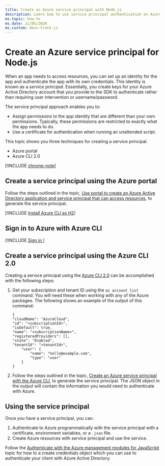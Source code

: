 ```yaml
---
title: Create an Azure service principal with Node.js
description: Learn how to use service principal authentication on Azure with Node.js and JavaScript
ms.topic: how-to
ms.date: 11/05/2020
ms.custom: devx-track-js
---
```


# Create an Azure service principal for Node.js

When an app needs to access resources, you can set up an identity for the app and authenticate the app with its own credentials. This identity is known as a *service principal*. Essentially, you create keys for your Azure Active Directory account that you provide to the SDK to authenticate rather than requiring user intervention or username/password.

The service principal approach enables you to:
- Assign permissions to the app identity that are different than your own permissions. Typically, these permissions are restricted to exactly what the app needs to do.
- Use a certificate for authentication when running an unattended script.

This topic shows you three techniques for creating a service principal.

- Azure portal
- Azure CLI 2.0

[!INCLUDE [chrome-note](../includes/chrome-note.md)]

## Create a service principal using the Azure portal

Follow the steps outlined in the topic,
[Use portal to create an Azure Active Directory application and service principal that can access resources](/azure/active-directory/develop/howto-create-service-principal-portal), to generate the service principal.

[!INCLUDE [Install Azure CLI as H2](~/../azure-docs/includes/azure-cli-prepare-your-environment-no-header.md)]

## Sign in to Azure with Azure CLI

[!INCLUDE [Sign in ](../../azure-cli/includes/interactive-login.md)]

## Create a service principal using the Azure CLI 2.0

Creating a service principal using the [Azure CLI 2.0](/cli/azure/install-az-cli2) can be accomplished with the following steps:

1. Get your subscription and tenant ID using the `az account list` command. You will need these when working with any of the Azure packages. The following shows an example of the output of this command:

	```shell
	{
	"cloudName": "AzureCloud",
	"id": "<subscriptionId>",
	"isDefault": true,
	"name": "<subscriptionName>",
	"registeredProviders": [],
	"state": "Enabled",
	"tenantId": "<tenantId>",
		"user": {
			"name": "hello@example.com",
			"type": "user"
		}
	}
    ```

1. Follow the steps outlined in the topic,
[Create an Azure service principal with the Azure CLI](/cli/azure/create-an-azure-service-principal-azure-cli), to generate the service principal. The JSON object in the output will contain the information you would need to authenticate with Azure.

## Using the service principal

Once you have a service principal, you can:

1. Authenticate to Azure programmatically with the service principal with a certificate, environment variables, or a `.json` file. 
1. Create Azure resources with service principal and use the service.

Follow the [Authenticate with the Azure management modules for JavaScript](./node-sdk-azure-authenticate.md) topic for how to a create credentials object which you can use to authenticate your client with Azure Active Directory.
